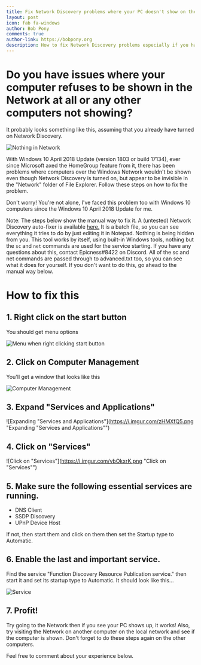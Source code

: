 ```yaml
---
title: Fix Network Discovery problems where your PC doesn't show on the network
layout: post
icon: fab fa-windows
author: Bob Pony
comments: true
author-link: https://bobpony.org
description: How to fix Network Discovery problems especially if you have Windows 10
---
```

# Do you have issues where your computer refuses to be shown in the Network at all or any other computers not showing?
It probably looks something like this, assuming that you already have turned on Network Discovery. 

![Nothing in Network](https://i.imgur.com/MujwP83.png "PCs not showing in the network.")

With Windows 10 April 2018 Update (version 1803 or build 17134), ever since Microsoft axed the HomeGroup feature from it, there has been problems where computers over the Windows Network wouldn't be shown even though Network Discovery is turned on, but appear to be invisible in the "Network" folder of File Explorer. Follow these steps on how to fix the problem.

Don't worry! You're not alone, I've faced this problem too with Windows 10 computers since the Windows 10 April 2018 Update for me.

Note: The steps below show the manual way to fix it. A (untested) Network Discovery auto-fixer is available [here.](https://mega.nz/#!yP5j0Zhb!k5ZO9bhHsHlSaO1pL-z0zQEBjNgrU_ukEpMuNlGwWso)
It is a batch file, so you can see everything it tries to do by just editing it in Notepad. Nothing is being hidden from you. This tool works by itself, using built-in Windows tools, nothing but the `sc` and `net` commands are used for the service starting.
If you have any questions about this, contact Epicness#8422 on Discord.
All of the sc and net commands are passed through to advanced.txt too, so you can see what it does for yourself.
If you don't want to do this, go ahead to the manual way below.

# How to fix this

## 1. Right click on the start button
You should get menu options

![Menu when right clicking start button](https://i.imgur.com/Vk2XSj1.png "Right clicking on the start button")
## 2. Click on Computer Management
You'll get a window that looks like this

![Computer Management](https://i.imgur.com/siJ9inL.png "Computer Management")
## 3. Expand "Services and Applications"

![Expanding "Services and Applications"](https://i.imgur.com/zHMXfQ5.png "Expanding "Services and Applications"")
## 4. Click on "Services"

![Click on "Services"](https://i.imgur.com/vbOkxrK.png "Click on "Services"")
## 5. Make sure the following essential services are running.
- DNS Client
- SSDP Discovery
- UPnP Device Host

If not, then start them and click on them then set the Startup type to Automatic.

## 6. Enable the last and important service.

Find the service "Function Discovery Resource Publication service." then start it and set its startup type to Automatic. It should look like this...

![Service](https://i.imgur.com/JTqL3sO.png "Function Discovery Resource Publication service.")

## 7. Profit!

Try going to the Network then if you see your PC shows up, it works! Also, try visiting the Network on another computer on the local network and see if the computer is shown. Don't forget to do these steps again on the other computers.

Feel free to comment about your experience below.
